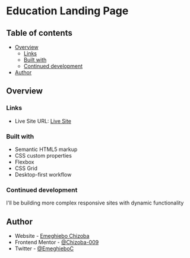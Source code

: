 # Education Landing Page




## Table of contents

- [Overview](#overview)
  - [Links](#links)
  - [Built with](#built-with)
  - [Continued development](#continued-development)
- [Author](#author)

## Overview


### Links

- Live Site URL: [Live Site](https://education-landing-page-by-me.netlify.app)


### Built with

- Semantic HTML5 markup
- CSS custom properties
- Flexbox
- CSS Grid
- Desktop-first workflow

### Continued development

I'll be building more complex responsive sites with dynamic functionality

## Author

- Website - [Emeghiebo Chizoba](https://www.chizobaemeghiebo.me)
- Frontend Mentor - [@Chizoba-009](https://www.frontendmentor.io/profile/Chizoba-009)
- Twitter - [@EmeghieboC](https://www.twitter.com/EmeghieboC)
